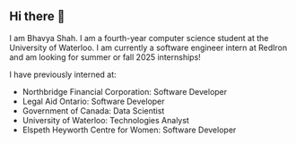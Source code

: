 ## Hi there 👋

I am Bhavya Shah. I am a fourth-year computer science student at the University of Waterloo.
I am currently a software engineer intern at RedIron and am looking for summer or fall 2025 internships!

I have previously interned at:

- Northbridge Financial Corporation: Software Developer
- Legal Aid Ontario: Software Developer
- Government of Canada: Data Scientist
- University of Waterloo: Technologies Analyst
- Elspeth Heyworth Centre for Women: Software Developer


<!--
**bhavyashah81/bhavyashah81** is a ✨ _special_ ✨ repository because its `README.md` (this file) appears on your GitHub profile.

Here are some ideas to get you started:

- 🔭 I’m currently working on ...
- 🌱 I’m currently learning ...
- 👯 I’m looking to collaborate on ...
- 🤔 I’m looking for help with ...
- 💬 Ask me about ...
- 📫 How to reach me: ...
- 😄 Pronouns: ...
- ⚡ Fun fact: ...
-->

